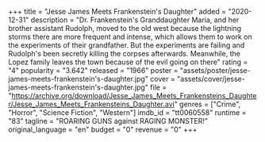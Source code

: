 +++
title = "Jesse James Meets Frankenstein's Daughter"
added = "2020-12-31"
description = "Dr. Frankenstein's Granddaughter Maria, and her brother assistant Rudolph, moved to the old west because the lightning storms there are more frequent and intense, which allows them to work on the experiments of their grandfather. But the experiments are failing and Rudolph's been secretly killing the corpses afterwards. Meanwhile, the Lopez family leaves the town because of the evil going on there"
rating = "4"
popularity = "3.642"
released = "1966"
poster = "assets/poster/jesse-james-meets-frankenstein's-daughter.jpg"
cover = "assets/cover/jesse-james-meets-frankenstein's-daughter.jpg"
file = "https://archive.org/download/Jesse_James_Meets_Frankensteins_Daughter/Jesse_James_Meets_Frankensteins_Daughter.avi"
genres = ["Crime", "Horror", "Science Fiction", "Western"]
imdb_id = "tt0060558"
runtime = "83"
tagline = "ROARING GUNS against RAGING MONSTER!"
original_language = "en"
budget = "0"
revenue = "0"
+++